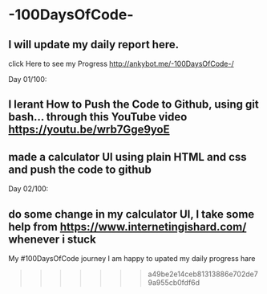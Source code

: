 # -100DaysOfCode-
I will update my daily report here.
-------------------------------------------------------
click Here to see my Progress  http://ankybot.me/-100DaysOfCode-/

Day 01/100: 
## I lerant How to Push the Code to Github, using git bash... through this YouTube video https://youtu.be/wrb7Gge9yoE

## made a calculator UI using plain HTML and css and push the code to github

Day 02/100:
## do some change in my calculator UI, I take some help from https://www.internetingishard.com/ whenever i stuck  







My #100DaysOfCode journey
I am happy to upated my daily progress hare
>>>>>>> a49be2e14ceb81313886e702de79a955cb0fdf6d
